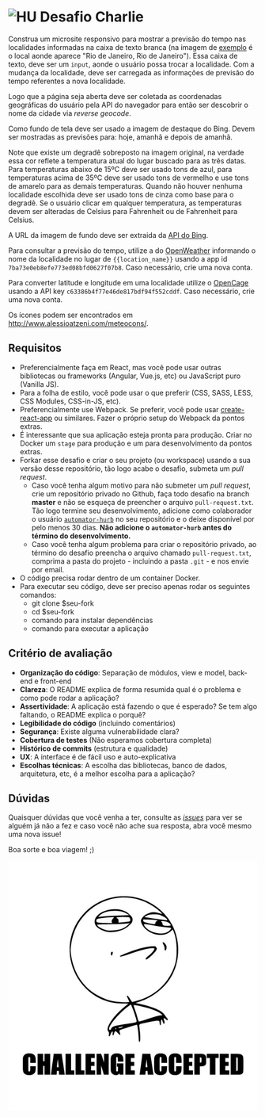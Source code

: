 # <img src="https://avatars1.githubusercontent.com/u/7063040?v=4&s=200.jpg" alt="HU" width="24" /> Desafio Charlie

Construa um microsite responsivo para mostrar a previsão do tempo nas localidades informadas na caixa de texto branca (na imagem de [exemplo](./exemplo.jpg) é o local aonde aparece "Rio de Janeiro, Rio de Janeiro"). Essa caixa de texto, deve ser um `input`, aonde o usuário possa trocar a localidade. Com a mudança da localidade, deve ser carregada as informações de previsão do tempo referentes a nova localidade.

Logo que a página seja aberta deve ser coletada as coordenadas geográficas do usuário pela API do navegador para então ser descobrir o nome da cidade via _reverse geocode_.

Como fundo de tela deve ser usado a imagem de destaque do Bing. Devem ser mostradas as previsões para: hoje, amanhã e depois de amanhã.

Note que existe um degradê sobreposto na imagem original, na verdade essa cor reflete a temperatura atual do lugar buscado para as três datas. Para temperaturas abaixo de 15ºC deve ser usado tons de azul, para temperaturas acima de 35ºC deve ser usado tons de vermelho e use tons de amarelo para as demais temperaturas. Quando não houver nenhuma localidade escolhida deve ser usado tons de cinza como base para o degradê. Se o usuário clicar em qualquer temperatura, as temperaturas devem ser alteradas de Celsius para Fahrenheit ou de Fahrenheit para Celsius.

A URL da imagem de fundo deve ser extraida da [API do Bing](https://www.bing.com/HPImageArchive.aspx?format=js&idx=0&n=1&mkt=pt-BR).

Para consultar a previsão do tempo, utilize a do [OpenWeather](http://api.openweathermap.org/data/2.5/weather?q={{location_name}}&APPID=7ba73e0eb8efe773ed08bfd0627f07b8) informando o nome da localidade no lugar de `{{location_name}}` usando a app id `7ba73e0eb8efe773ed08bfd0627f07b8`. Caso necessário, crie uma nova conta.

Para converter latitude e longitude em uma localidade utilize o [OpenCage](https://api.opencagedata.com/geocode/v1/json?q={{latitude}},{{longitude}}&key=c63386b4f77e46de817bdf94f552cddf&language=en) usando a API key `c63386b4f77e46de817bdf94f552cddf`. Caso necessário, crie uma nova conta.

Os ícones podem ser encontrados em http://www.alessioatzeni.com/meteocons/.

## Requisitos

-   Preferencialmente faça em React, mas você pode usar outras bibliotecas ou frameworks (Angular, Vue.js, etc) ou JavaScript puro (Vanilla JS).
-   Para a folha de estilo, você pode usar o que preferir (CSS, SASS, LESS, CSS Modules, CSS-in-JS, etc).
-   Preferencialmente use Webpack. Se preferir, você pode usar [create-react-app](https://github.com/facebook/create-react-app) ou similares. Fazer o próprio setup do Webpack da pontos extras.
-   É interessante que sua aplicação esteja pronta para produção. Criar no Docker um `stage` para produção e um para desenvolvimento da pontos extras.
-   Forkar esse desafio e criar o seu projeto (ou workspace) usando a sua versão desse repositório, tão logo acabe o desafio, submeta um _pull request_.
    -   Caso você tenha algum motivo para não submeter um _pull request_, crie um repositório privado no Github, faça todo desafio na branch **master** e não se esqueça de preencher o arquivo `pull-request.txt`. Tão logo termine seu desenvolvimento, adicione como colaborador o usuário [`automator-hurb`](https://github.com/automator-hurb) no seu repositório e o deixe disponível por pelo menos 30 dias. **Não adicione o `automator-hurb` antes do término do desenvolvimento.**
    -   Caso você tenha algum problema para criar o repositório privado, ao término do desafio preencha o arquivo chamado `pull-request.txt`, comprima a pasta do projeto - incluindo a pasta `.git` - e nos envie por email.
-   O código precisa rodar dentro de um container Docker.
-   Para executar seu código, deve ser preciso apenas rodar os seguintes comandos:
    -   git clone \$seu-fork
    -   cd \$seu-fork
    -   comando para instalar dependências
    -   comando para executar a aplicação

## Critério de avaliação

-   **Organização do código**: Separação de módulos, view e model, back-end e front-end
-   **Clareza**: O README explica de forma resumida qual é o problema e como pode rodar a aplicação?
-   **Assertividade**: A aplicação está fazendo o que é esperado? Se tem algo faltando, o README explica o porquê?
-   **Legibilidade do código** (incluindo comentários)
-   **Segurança**: Existe alguma vulnerabilidade clara?
-   **Cobertura de testes** (Não esperamos cobertura completa)
-   **Histórico de commits** (estrutura e qualidade)
-   **UX**: A interface é de fácil uso e auto-explicativa
-   **Escolhas técnicas**: A escolha das bibliotecas, banco de dados, arquitetura, etc, é a melhor escolha para a aplicação?

## Dúvidas

Quaisquer dúvidas que você venha a ter, consulte as [_issues_](https://github.com/HurbCom/challenge-charlie/issues) para ver se alguém já não a fez e caso você não ache sua resposta, abra você mesmo uma nova issue!

Boa sorte e boa viagem! ;)

<p align="center">
  <img src="ca.jpg" alt="Challange accepted" />
</p>
